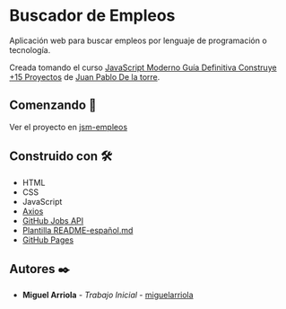 # Buscador de Empleos

Aplicación web para buscar empleos por lenguaje de programación o tecnología.

Creada tomando el curso [JavaScript Moderno Guía Definitiva Construye +15 Proyectos](https://www.udemy.com/course/javascript-moderno-guia-definitiva-construye-10-proyectos/) de [Juan Pablo De la torre](https://www.udemy.com/user/juanpablodelatorrevaldez/).

## Comenzando 🚀

Ver el proyecto en [jsm-empleos](https://miguelarriola.github.io/jsm-empleos/)

## Construido con 🛠️

- HTML
- CSS
- JavaScript
- [Axios](https://cdnjs.com/libraries/axios)
- [GitHub Jobs API](https://jobs.github.com/positions.json)
- [Plantilla README-español.md](https://gist.github.com/Villanuevand/6386899f70346d4580c723232524d35a)
- [GitHub Pages](https://pages.github.com/)

## Autores ✒️

- **Miguel Arriola** - _Trabajo Inicial_ - [miguelarriola](https://github.com/miguelarriola)

<!-- Agregar proyecto a GitHub Pages -->

<!--
git init
git checkout -b gh-pages
git remote add origin https://github.com/miguelarriola/jsm-empleos.git
git add .
git commit -m "primer commit"
git push -u origin gh-pages
    (puede solicitar autenticación)
 -->
